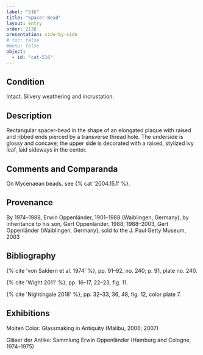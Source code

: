 ```yaml
---
label: "516"
title: "Spacer-Bead"
layout: entry
order: 2138
presentation: side-by-side
# toc: false
#menu: false 
object:
  - id: "cat-516"
---
```


## Condition

Intact. Silvery weathering and incrustation.

## Description

Rectangular spacer-bead in the shape of an elongated plaque with raised and ribbed ends pierced by a transverse thread hole. The underside is glossy and concave; the upper side is decorated with a raised, stylized ivy leaf, laid sideways in the center.

## Comments and Comparanda

On Mycenaean beads, see {% cat '2004.15.1' %}.

## Provenance

By 1974–1988, Erwin Oppenländer, 1901–1988 (Waiblingen, Germany), by inheritance to his son, Gert Oppenländer, 1988; 1988–2003, Gert Oppenländer (Waiblingen, Germany), sold to the J. Paul Getty Museum, 2003

## Bibliography

{% cite 'von Saldern et al. 1974' %}, pp. 91–92, no. 240; p. 91, plate no. 240.

{% cite 'Wight 2011' %}, pp. 16–17, 22–23, fig. 11.

{% cite 'Nightingale 2018' %}, pp. 32–33, 36, 48, fig. 12, color plate 7.

## Exhibitions

Molten Color: Glassmaking in Antiquity (Malibu, 2006; 2007)

Gläser der Antike: Sammlung Erwin Oppenländer (Hamburg and Cologne, 1974–1975)